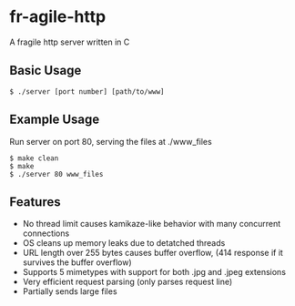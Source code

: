 # fr-agile-http
A fragile http server written in C

## Basic Usage

```
$ ./server [port number] [path/to/www]
```

## Example Usage

Run server on port 80, serving the files at ./www_files

```
$ make clean
$ make
$ ./server 80 www_files
```

## Features
 - No thread limit causes kamikaze-like behavior with many concurrent connections
 - OS cleans up memory leaks due to detatched threads
 - URL length over 255 bytes causes buffer overflow, (414 response if it survives the buffer overflow)
 - Supports 5 mimetypes with support for both .jpg and .jpeg extensions
 - Very efficient request parsing (only parses request line)
 - Partially sends large files
